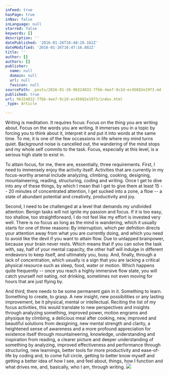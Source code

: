 ```yaml
---
inFeed: true
hasPage: true
inNav: false
inLanguage: null
starred: false
keywords: []
description: ''
datePublished: '2016-01-26T16:48:20.162Z'
dateModified: '2016-01-26T16:47:16.882Z'
title: ''
author: []
authors: []
publisher:
  name: null
  domain: null
  url: null
  favicon: null
sourcePath: _posts/2016-01-26-96324832-7fbb-4ee7-9c2d-ec45682e1973.md
published: true
url: 96324832-7fbb-4ee7-9c2d-ec45682e1973/index.html
_type: Article

---
```

Writing is meditation. It requires focus: Focus on the thing you are writing about. Focus on the words you are writing. It immerses you in a topic by forcing you to think about it, interpret it and put it into words at the same time. To me, it is one of the few occassions in life where my mind turns quiet. Background noise is cancelled out, the wandering of the mind stops and my whole self commits to the task. Focus, especially at this level, is a serious high state to exist in.

To attain focus, for me, there are, essentially, three requirements. First, I need to immensely enjoy the activity itself. Activities that are currently in my focus-worthy arsenal include analyzing, climbing, cooking, designing, mountaineering, reading, structuring, coding and writing. Once I get to dive into any of these things, by which I mean that I get to give them at least 15 -- 20 minutes of concentrated attention, I get sucked into a zone, a flow -- a state of abundant potential and creativity, productivity and joy.

Second, I need to be challenged at a level that demands my undivided attention. Benign tasks will not ignite my passion and focus. If it is too easy, too shallow, too straightforward, I do not feel like my effort is invested very well. There is no focus as long as the mind is wandering, which it usually starts for one of three reasons: By interruption, which per defnition directs your attention away from what you are currently doing, and which you need to avoid like the devil if you want to attain flow. Due to untapped brainpower, because your brain never rests. Which means that if you can solve the task with, say, half of your mental capacity, the other half will indulge in different endeavors to keep itself, and ultimately you, busy. And, finally, through a lack of concentration, which usually is a sign that you are lacking a critical physical resource such as sleep, food, water or motion. Which happens quite frequently -- once you reach a highly immersive flow state, you will catch yourself not eating, not drinking, sometimes not even moving for hours that are just flying by.

And third, there needs to be some permanent gain in it. Something to learn. Something to create, to grasp. A new insight, new possibilities or any lasting improvement, be it physical, mental or intellectual. Reciting the list of my focus activities, this would translate to new perspectives and insights through analyzing something, improved power, motion engrams and physique by climbing, a delicious meal after cooking, new, improved and beautiful solutions from desigining, new mental strength and clarity, a heightened sense of awareness and a more profound appreciation for existence itself through mountaineering, knowledge, understanding and inspiration from reading, a clearer picture and deeper understanding of something by analyzing, improved effectiveness and performance through structuring, new learnings, better tools for more productivity and ease-of-life by coding and, to come full circle, getting to better know myself and getting a better idea of how I see, and feel about, things, how I function and what drives me, and, basically, who I am, through writing.
![](https://the-grid-user-content.s3-us-west-2.amazonaws.com/250c949e-d084-4fde-9d73-cc2009692263.jpg)